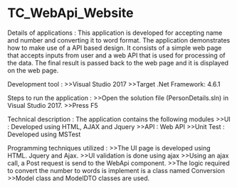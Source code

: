 # TC_WebApi_Website
 
Details of applications : 
	This application is developed for accepting name and number and converting it to word format. 
	The application demonstrates how to make use of a API based design.
	It consists of a simple web page that accepts inputs from user and a web API that is used for processing of the data. 
	The final result is passed back to the web page and it is displayed on the web page.

Development tool : 
	>>Visual Studio 2017
	>>Target .Net Framework: 4.6.1
	
Steps to run the application : 
	>>Open the solution file (PersonDetails.sln) in Visual Studio 2017.
	>>Press F5
	
Technical description : 
	The application contains the following modules
	>>UI  : Developed using HTML, AJAX and Jquery
	>>API : Web API
	>>Unit Test : Developed using MSTest
 
 
Programming techniques utilized : 
	>>The UI page is developed using HTML. Jquery and Ajax.
 	>>UI validation is done using ajax
	>>Using an ajax call, a Post request is send to the WebApi component.
	>>The logic required to convert the number to words is implement is a class named Conversion 
	>>Model class and ModelDTO classes are used.
